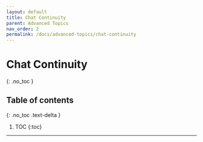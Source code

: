 ```yaml
---
layout: default
title: Chat Continuity
parent: Advanced Topics
nav_order: 2
permalink: /docs/advanced-topics/chat-continuity
---
```


# Chat Continuity
{: .no_toc }

## Table of contents
{: .no_toc .text-delta }

1. TOC
{:toc}

---